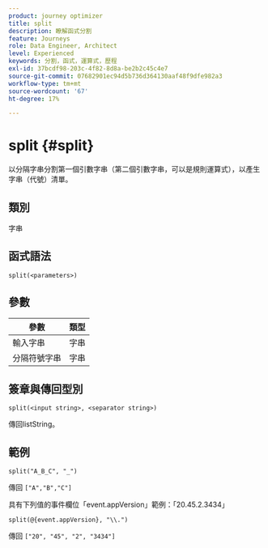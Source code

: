 ```yaml
---
product: journey optimizer
title: split
description: 瞭解函式分割
feature: Journeys
role: Data Engineer, Architect
level: Experienced
keywords: 分割，函式，運算式，歷程
exl-id: 37bcdf98-203c-4f82-8d8a-be2b2c45c4e7
source-git-commit: 07682901ec94d5b736d364130aaf48f9dfe982a3
workflow-type: tm+mt
source-wordcount: '67'
ht-degree: 17%

---
```


# split {#split}

以分隔字串分割第一個引數字串（第二個引數字串，可以是規則運算式），以產生字串（代號）清單。

## 類別

字串

## 函式語法

`split(<parameters>)`

## 參數

| 參數 | 類型 |
|-----------|------------------|
| 輸入字串 | 字串 |
| 分隔符號字串 | 字串 |

## 簽章與傳回型別

`split(<input string>, <separator string>)`

傳回listString。

## 範例

`split("A_B_C", "_")`

傳回 `["A","B","C"]`

具有下列值的事件欄位「event.appVersion」範例：「20.45.2.3434」

`split(@{event.appVersion}, "\\.")`

傳回 `["20", "45", "2", "3434"]`
